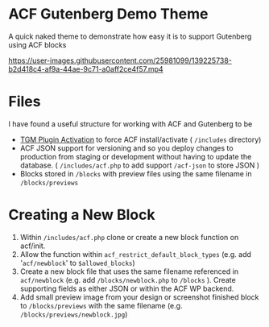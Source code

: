 # ACF Gutenberg Demo Theme

A quick naked theme to demonstrate how easy it is to support Gutenberg using ACF blocks


https://user-images.githubusercontent.com/25981099/139225738-b2d418c4-af9a-44ae-9c71-a0aff2ce4f57.mp4


# Files

I have found a useful structure for working with ACF and Gutenberg to be

- [TGM Plugin Activation](https://github.com/TGMPA/TGM-Plugin-Activation) to force ACF install/activate ( `/includes` directory)
- ACF JSON support for versioning and so you deploy changes to production from staging or development without having to update the database. ( `/includes/acf.php` to add support `/acf-json` to store JSON )
- Blocks stored in `/blocks` with preview files using the same filename in `/blocks/previews`

# Creating a New Block

 1. Within `/includes/acf.php` clone or create a new block function on acf/init. 
 2. Allow the function within  `acf_restrict_default_block_types` (e.g. add '`acf/newblock`' to `$allowed_blocks`)
 3. Create a new block file that uses the same filename referenced in `acf/newblock` (e.g. add `/blocks/newblock.php` to `/blocks` ). Create supporting fields as either JSON or within the ACF WP backend. 
 4. Add small preview image from your design or screenshot finished block to `/blocks/previews` with the same filename (e.g. `/blocks/previews/newblock.jpg`)

